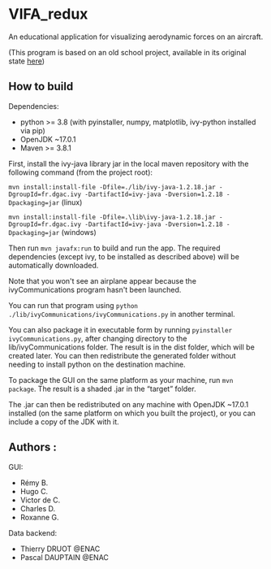 # VIFA_redux

An educational application for visualizing aerodynamic forces on an aircraft.

(This program is based on an old school project, available in its original state [here](https://gitlab.com/KirrimK/Vifa-2022))

## How to build

Dependencies:
- python >= 3.8 (with pyinstaller, numpy, matplotlib, ivy-python installed via pip)
- OpenJDK ~17.0.1
- Maven >= 3.8.1

First, install the ivy-java library jar in the local maven repository with the following command
(from the project root):

```mvn install:install-file -Dfile=./lib/ivy-java-1.2.18.jar -DgroupId=fr.dgac.ivy -DartifactId=ivy-java -Dversion=1.2.18 -Dpackaging=jar``` (linux)

```mvn install:install-file -Dfile=.\lib\ivy-java-1.2.18.jar -DgroupId=fr.dgac.ivy -DartifactId=ivy-java -Dversion=1.2.18 -Dpackaging=jar``` (windows)

Then run ```mvn javafx:run``` to build and run the app. The required dependencies
(except ivy, to be installed as described above) will be automatically downloaded.

Note that you won't see an airplane appear because the ivyCommunications program hasn't been launched.

You can run that program using ```python ./lib/ivyCommunications/ivyCommunications.py``` in another terminal.

You can also package it in executable form by running ``pyinstaller ivyCommunications.py``,
after changing directory to the lib/ivyCommunications folder.
The result is in the dist folder, which will be created later.
You can then redistribute the generated folder without needing to install python on the destination machine.

To package the GUI on the same platform as your machine, run ``mvn package``.
The result is a shaded .jar in the “target” folder.

The .jar can then be redistributed on any machine with OpenJDK ~17.0.1 installed
(on the same platform on which you built the project),
or you can include a copy of the JDK with it.

## Authors :

GUI:
- Rémy B.
- Hugo C.
- Victor de C.
- Charles D.
- Roxanne G.

Data backend:
- Thierry DRUOT @ENAC
- Pascal DAUPTAIN @ENAC
